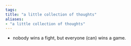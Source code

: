 ```yaml
---
tags: 
title: "a little collection of thoughts"
aliases:
- "a little collection of thoughts"
---
```


- nobody wins a fight, but everyone (can) wins a game.